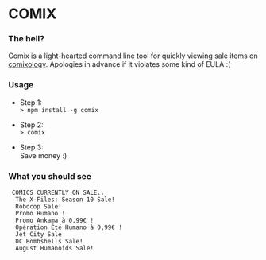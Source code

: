 # COMIX

### The hell?
  Comix is a light-hearted command line tool for quickly viewing sale items on 
  [comixology](https://www.comixology.com). Apologies in advance if it violates some kind
  of EULA :(

### Usage 
 - Step 1:     
` > npm install -g comix `

 - Step 2:     
` > comix  `

 - Step 3:     
Save money :)

### What you should see
     COMICS CURRENTLY ON SALE..
      The X-Files: Season 10 Sale!
      Robocop Sale!
      Promo Humano !
      Promo Ankama à 0,99€ !
      Opération Été Humano à 0,99€ !
      Jet City Sale
      DC Bombshells Sale!
      August Humanoids Sale!
